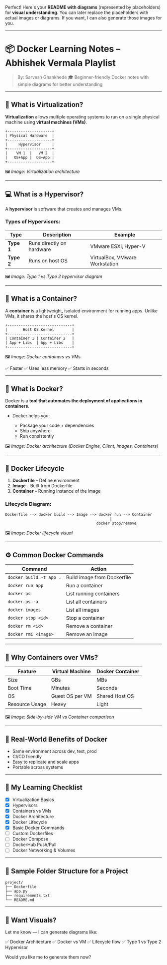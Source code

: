 Perfect! Here's your **README with diagrams** (represented by placeholders) for **visual understanding**. You can later replace the placeholders with actual images or diagrams. If you want, I can also generate those images for you.

---

# 📦 Docker Learning Notes – Abhishek Vermala Playlist

> By: Sarvesh Ghankhede
> 🎓 Beginner-friendly Docker notes with simple diagrams for better understanding

---

## 🧠 What is Virtualization?

**Virtualization** allows multiple operating systems to run on a single physical machine using **virtual machines (VMs)**.

```
+--------------------+
| Physical Hardware  |
+--------------------+
|     Hypervisor     |
+--------------------+
|    VM 1  |   VM 2  |
|   OS+App |  OS+App |
+--------------------+
```

🖼️ *Image: Virtualization architecture*

---

## 💻 What is a Hypervisor?

A **hypervisor** is software that creates and manages VMs.

### Types of Hypervisors:

| Type       | Description               | Example                        |
| ---------- | ------------------------- | ------------------------------ |
| **Type 1** | Runs directly on hardware | VMware ESXi, Hyper-V           |
| **Type 2** | Runs on host OS           | VirtualBox, VMware Workstation |

🖼️ *Image: Type 1 vs Type 2 hypervisor diagram*

---

## 🧱 What is a Container?

A **container** is a lightweight, isolated environment for running apps. Unlike VMs, it shares the host's OS kernel.

```
+-----------------------------+
|       Host OS Kernel        |
+-----------------------------+
| Container 1 | Container 2   |
| App + Libs  | App + Libs    |
+-----------------------------+
```

🖼️ *Image: Docker containers vs VMs*

✅ Faster
✅ Uses less memory
✅ Starts in seconds

---

## 🐳 What is Docker?

Docker is a **tool that automates the deployment of applications in containers**.

* Docker helps you:

  * Package your code + dependencies
  * Ship anywhere
  * Run consistently

🖼️ *Image: Docker architecture (Docker Engine, Client, Images, Containers)*

---

## 🔄 Docker Lifecycle

1. **Dockerfile** – Define environment
2. **Image** – Built from Dockerfile
3. **Container** – Running instance of the image

### Lifecycle Diagram:

```
Dockerfile --> docker build --> Image --> docker run --> Container
                                               |
                                         docker stop/remove
```

🖼️ *Image: Docker lifecycle visual*

---

## ⚙️ Common Docker Commands

| Command                 | Action                      |
| ----------------------- | --------------------------- |
| `docker build -t app .` | Build image from Dockerfile |
| `docker run app`        | Run a container             |
| `docker ps`             | List running containers     |
| `docker ps -a`          | List all containers         |
| `docker images`         | List all images             |
| `docker stop <id>`      | Stop a container            |
| `docker rm <id>`        | Remove a container          |
| `docker rmi <image>`    | Remove an image             |

---

## 📌 Why Containers over VMs?

| Feature        | Virtual Machine | Docker Container |
| -------------- | --------------- | ---------------- |
| Size           | GBs             | MBs              |
| Boot Time      | Minutes         | Seconds          |
| OS             | Guest OS per VM | Shared Host OS   |
| Resource Usage | Heavy           | Light            |

🖼️ *Image: Side-by-side VM vs Container comparison*

---

## 🚀 Real-World Benefits of Docker

* Same environment across dev, test, prod
* CI/CD friendly
* Easy to replicate and scale apps
* Portable across systems

---

## 🧩 My Learning Checklist

* [x] Virtualization Basics
* [x] Hypervisors
* [x] Containers vs VMs
* [x] Docker Architecture
* [x] Docker Lifecycle
* [x] Basic Docker Commands
* [ ] Custom Dockerfiles
* [ ] Docker Compose
* [ ] DockerHub Push/Pull
* [ ] Docker Networking & Volumes

---

## 📁 Sample Folder Structure for a Project

```
project/
├── Dockerfile
├── app.py
├── requirements.txt
└── README.md
```

---

## 📌 Want Visuals?

Let me know — I can generate diagrams like:

✅ Docker Architecture
✅ Docker vs VM
✅ Lifecycle flow
✅ Type 1 vs Type 2 Hypervisor

Would you like me to generate them now?
